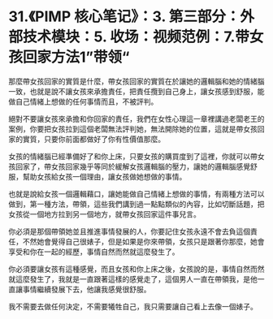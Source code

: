 # 31.《PIMP 核心笔记》：3. 第三部分：外部技术模块：5. 收场：视频范例：7.带女孩回家方法1”带领“

那麼帶女孩回家的實質是什麼，帶女孩回家的實質在於讓她的邏輯腦和她的情緒腦一致，也就是說不讓女孩來承擔責任，把責任攬到自己身上，讓女孩感到舒服，能做自己情緒上想做的任何事情而且，不被評判。

絕對不要讓女孩來承擔和你回家的責任，我們在女性心理這一章裡講過老闆老王的案例，你要把女孩拉到這個老闆無法評判她，無法開除她的位置，這就是帶女孩回家的實質，只要你前面都做好了你有性價值那麼。

女孩的情緒腦已經準備好了和你上床，只要女孩的購買度到了這裡，你就可以帶女孩回家了，帶女孩回家幾乎等同於緩解女孩邏輯腦的壓力，讓她的邏輯腦感覺舒服，幫助女孩給女孩一個理由，讓女孩做她想做的事情。

也就是說給女孩一個邏輯藉口，讓她能做自己情緒上想做的事情，有兩種方法可以做到，第一種方法，帶領，這些我們講到過一點點類似的內容，比如切斷話題，把女孩從一個地方拉到另一個地方，就帶女孩回家這件事兒言。

你必須是那個帶領她並且推進事情發展的人，你要記住女孩永遠不會去負這個責任，不然她會覺得自己很婊子，但是如果是你來帶領，女孩只是跟著你那麼，她會享受和你在一起的經歷，事情自然而然就這麼發生了。

你必須要讓女孩有這種感覺，而且女孩和你上床之後，女孩說的是，事情自然而然就這麼發生了，我就是一直跟著這樣的感覺走了，這個男人一直在帶領我，是他一直讓事情繼續發展下去，他讓我感覺很舒服。

我不需要去做任何決定，不需要犧牲自己，我只需要讓自己看上去像一個婊子。